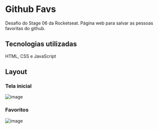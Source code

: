 # Github Favs
Desafio do Stage 06 da Rocketseat. Página web para salvar as pessoas favoritas do github.

## Tecnologias utilizadas
HTML, CSS e JavaScript

## Layout

### Tela inicial
![image](https://user-images.githubusercontent.com/94807208/169395840-c980a5e3-c2bc-4098-a001-bdd9af1f1527.png)

### Favoritos
![image](https://user-images.githubusercontent.com/94807208/169395943-91946b27-dc57-4b3b-834b-6863e7584d05.png)
